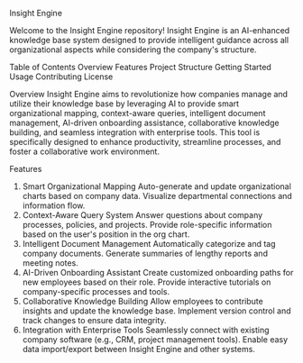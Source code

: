 Insight Engine

  Welcome to the Insight Engine repository! Insight Engine is an AI-enhanced knowledge base system designed to provide intelligent guidance across all organizational aspects while considering the company's structure.

Table of Contents
  Overview
  Features
  Project Structure
  Getting Started
  Usage
  Contributing
  License

Overview
  Insight Engine aims to revolutionize how companies manage and utilize their knowledge base by leveraging AI to provide smart organizational mapping, context-aware queries, intelligent document management, AI-driven onboarding assistance, collaborative knowledge building, and seamless integration with enterprise tools. This tool is specifically designed to enhance productivity, streamline processes, and foster a collaborative work environment.

Features
  1. Smart Organizational Mapping
    Auto-generate and update organizational charts based on company data.
    Visualize departmental connections and information flow.
  2. Context-Aware Query System
    Answer questions about company processes, policies, and projects.
    Provide role-specific information based on the user's position in the org chart.
  3. Intelligent Document Management
    Automatically categorize and tag company documents.
    Generate summaries of lengthy reports and meeting notes.
  4. AI-Driven Onboarding Assistant
    Create customized onboarding paths for new employees based on their role.
    Provide interactive tutorials on company-specific processes and tools.
  5. Collaborative Knowledge Building
    Allow employees to contribute insights and update the knowledge base.
    Implement version control and track changes to ensure data integrity.
  6. Integration with Enterprise Tools
    Seamlessly connect with existing company software (e.g., CRM, project management tools).
    Enable easy data import/export between Insight Engine and other systems.
